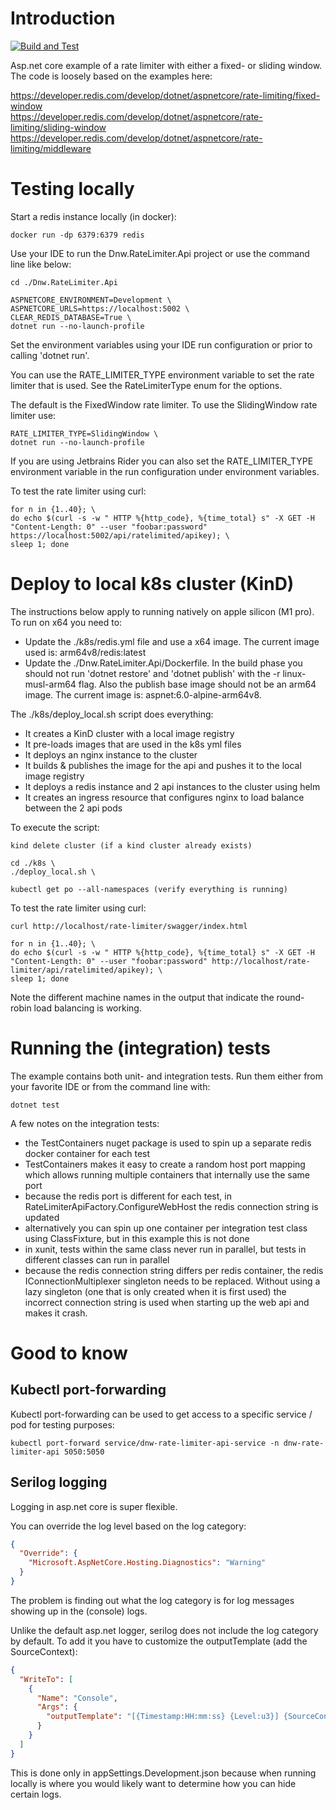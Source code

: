 # Introduction

[![Build and Test](https://github.com/jbijlsma/Dnw.RateLimiter/actions/workflows/build.yml/badge.svg)](https://github.com/jbijlsma/Dnw.RateLimiter/actions/workflows/build.yml)

Asp.net core example of a rate limiter with either a fixed- or sliding window. The code is loosely based on the examples
here:

https://developer.redis.com/develop/dotnet/aspnetcore/rate-limiting/fixed-window  
https://developer.redis.com/develop/dotnet/aspnetcore/rate-limiting/sliding-window  
https://developer.redis.com/develop/dotnet/aspnetcore/rate-limiting/middleware

# Testing locally

Start a redis instance locally (in docker):

```
docker run -dp 6379:6379 redis
```

Use your IDE to run the Dnw.RateLimiter.Api project or use the command line like below:

```
cd ./Dnw.RateLimiter.Api

ASPNETCORE_ENVIRONMENT=Development \
ASPNETCORE_URLS=https://localhost:5002 \
CLEAR_REDIS_DATABASE=True \
dotnet run --no-launch-profile
```

Set the environment variables using your IDE run configuration or prior to calling 'dotnet run'.  

You can use the RATE_LIMITER_TYPE environment variable to set the rate limiter that is used. See the RateLimiterType
enum for the options.

The default is the FixedWindow rate limiter. To use the SlidingWindow rate limiter use:

```
RATE_LIMITER_TYPE=SlidingWindow \
dotnet run --no-launch-profile
```

If you are using Jetbrains Rider you can also set the RATE_LIMITER_TYPE environment variable in the run configuration
under environment variables.

To test the rate limiter using curl:

```
for n in {1..40}; \
do echo $(curl -s -w " HTTP %{http_code}, %{time_total} s" -X GET -H "Content-Length: 0" --user "foobar:password" https://localhost:5002/api/ratelimited/apikey); \
sleep 1; done
```

# Deploy to local k8s cluster (KinD)

The instructions below apply to running natively on apple silicon (M1 pro). To run on x64 you need to:

- Update the ./k8s/redis.yml file and use a x64 image. The current image used is: arm64v8/redis:latest
- Update the ./Dnw.RateLimiter.Api/Dockerfile. In the build phase you should not run 'dotnet restore' and 'dotnet publish' with the -r linux-musl-arm64 flag. Also the publish base image should not be an arm64 image. The current image is: aspnet:6.0-alpine-arm64v8.   

The ./k8s/deploy_local.sh script does everything:

- It creates a KinD cluster with a local image registry
- It pre-loads images that are used in the k8s yml files
- It deploys an nginx instance to the cluster  
- It builds & publishes the image for the api and pushes it to the local image registry
- It deploys a redis instance and 2 api instances to the cluster using helm
- It creates an ingress resource that configures nginx to load balance between the 2 api pods

To execute the script:

```
kind delete cluster (if a kind cluster already exists)

cd ./k8s \
./deploy_local.sh \

kubectl get po --all-namespaces (verify everything is running)
```

To test the rate limiter using curl:

```
curl http://localhost/rate-limiter/swagger/index.html

for n in {1..40}; \
do echo $(curl -s -w " HTTP %{http_code}, %{time_total} s" -X GET -H "Content-Length: 0" --user "foobar:password" http://localhost/rate-limiter/api/ratelimited/apikey); \
sleep 1; done
```

Note the different machine names in the output that indicate the round-robin load balancing is working.

# Running the (integration) tests

The example contains both unit- and integration tests. Run them either from your favorite IDE or from the command line with:

```
dotnet test
```

A few notes on the integration tests:

- the TestContainers nuget package is used to spin up a separate redis docker container for each test
- TestContainers makes it easy to create a random host port mapping which allows running multiple containers that internally use the same port
- because the redis port is different for each test, in RateLimiterApiFactory.ConfigureWebHost the redis connection string is updated  
- alternatively you can spin up one container per integration test class using ClassFixture, but in this example this is not done 
- in xunit, tests within the same class never run in parallel, but tests in different classes can run in parallel
- because the redis connection string differs per redis container, the redis IConnectionMultiplexer singleton needs to be replaced. Without using a lazy singleton (one that is only created when it is first used) the incorrect connection string is used when starting up the web api and makes it crash.

# Good to know

## Kubectl port-forwarding

Kubectl port-forwarding can be used to get access to a specific service / pod for testing purposes:

```
kubectl port-forward service/dnw-rate-limiter-api-service -n dnw-rate-limiter-api 5050:5050
```

## Serilog logging

Logging in asp.net core is super flexible.

You can override the log level based on the log category:

```json
{
  "Override": {
    "Microsoft.AspNetCore.Hosting.Diagnostics": "Warning"
  }
}
```

The problem is finding out what the log category is for log messages showing up in the (console) logs.

Unlike the default asp.net logger, serilog does not include the log category by default. To add it you have to customize the outputTemplate (add the SourceContext):

```json
{
  "WriteTo": [
    {
      "Name": "Console",
      "Args": {
        "outputTemplate": "[{Timestamp:HH:mm:ss} {Level:u3}] {SourceContext:l} {Message:lj}{NewLine}{Exception}"
      }
    }
  ]
}
```

This is done only in appSettings.Development.json because when running locally is where you would likely want to determine how you can hide certain logs.